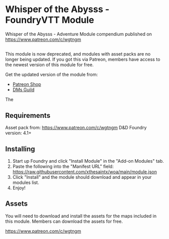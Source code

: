 # Whisper of the Abysss - FoundryVTT Module
Whisper of the Abysss - Adventure Module compendium published on https://www.patreon.com/c/wgtngm

##
This module is now deprecated, and modules with asset packs are no longer being updated.
If you got this via Patreon, members have access to the newest version of this module for free.

Get the updated version of the module from:
* [Patreon Shop](https://www.patreon.com/wgtnGM/shop/whispers-of-abyss-foundry-module-864130?utm_medium=clipboard_copy&utm_source=copyLink&utm_campaign=productshare_creator&utm_content=join_link)
* [DMs Guild](https://www.dmsguild.com/product/510842/Whispers-of-the-Abyss--Foundry-Module)

The

## Requirements
Asset pack from:
https://www.patreon.com/c/wgtngm
D&D Foundry version: 4.1+

## Installing
1. Start up Foundry and click "Install Module" in the "Add-on Modules" tab.
2. Paste the following into the "Manifest URL" field: https://raw.githubusercontent.com/xthesaintx/woa/main/module.json
3. Click "Install" and the module should download and appear in your modules list.
4. Enjoy!

## Assets
You will need to download and install the assets for the maps included in this module.
Members can download the assets for free.

https://www.patreon.com/c/wgtngm


